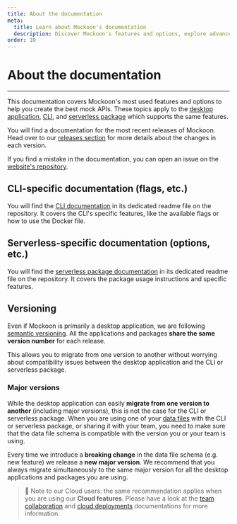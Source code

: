 ```yaml
---
title: About the documentation
meta:
  title: Learn about Mockoon's documentation
  description: Discover Mockoon's features and options, explore advanced topics and learn how to create fast and free mock API JSON servers.
order: 10
---
```


# About the documentation

---

This documentation covers Mockoon's most used features and options to help you create the best mock APIs. These topics apply to the [desktop application](/download/), [CLI](/cli/), and [serverless package](/serverless/) which supports the same features.

You will find a documentation for the most recent releases of Mockoon. Head over to our [releases section](/releases/) for more details about the changes in each version.

If you find a mistake in the documentation, you can open an issue on the [website's repository](https://github.com/mockoon/mockoon.com).

## CLI-specific documentation (flags, etc.)

You will find the [CLI documentation](https://github.com/mockoon/mockoon/blob/main/packages/cli/README.md) in its dedicated readme file on the repository. It covers the CLI's specific features, like the available flags or how to use the Docker file.

## Serverless-specific documentation (options, etc.)

You will find the [serverless package documentation](https://github.com/mockoon/mockoon/blob/main/packages/serverless/README.md) in its dedicated readme file on the repository. It covers the package usage instructions and specific features.

## Versioning

Even if Mockoon is primarily a desktop application, we are following [semantic versioning](https://semver.org/). All the applications and packages **share the same version number** for each release.

This allows you to migrate from one version to another without worrying about compatibility issues between the desktop application and the CLI or serverless package.

### Major versions

While the desktop application can easily **migrate from one version to another** (including major versions), this is not the case for the CLI or serverless package. When you are using one of your [data files](docs:mockoon-data-files/data-storage-location) with the CLI or serverless package, or sharing it with your team, you need to make sure that the data file schema is compatible with the version you or your team is using.

Every time we introduce a **breaking change** in the data file schema (e.g. new feature) we release a **new major version**. We recommend that you always migrate simultaneously to the same major version for all the desktop applications and packages you are using.

> 📝 Note to our Cloud users: the same recommendation applies when you are using our **Cloud features**. Please have a look at the [team collaboration](cloud-docs:data-synchronization-team-collaboration#major-versions-migrations) and [cloud deployments](cloud-docs:api-mock-cloud-deployments#major-versions-migrations) documentations for more information.
